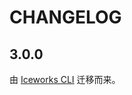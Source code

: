 # CHANGELOG

## 3.0.0

由 [Iceworks CLI](https://github.com/ice-lab/iceworks-cli/blob/v1.6.5/packages/iceworks-cli/CHANGELOG.md) 迁移而来。